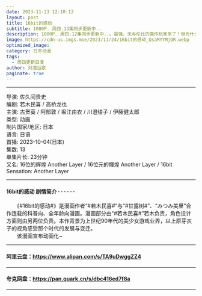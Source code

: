 ```yaml
---
date: 2023-11-23 12:10:13
layout: post
title: 16bit的感动
subtitle: 1080P. 周四.13集同步更新中..
description: 1080P. 周四.12集同步更新中..。最强、无与伦比的粪作玩家来了！但为什么要头戴鸟面赤果上身？对兴趣认真有错吗？玩什么都能够”乐在其中”才是最强的！阳务乐郎是一个超爱玩”粪作”的粪作玩家，玩家名称名为桑乐...
image: https://cdn-us.imgs.moe/2023/11/24/16bit的感动_QsaMYYMjOR.webp
optimized_image: 
category: 日本动漫
tags:
  - 周四更新日漫
author: 对酒当歌
paginate: true
---
```


---

导演: 佐久间贵史  
编剧: 若木民喜 / 高桥龙也  
主演: 古贺葵 / 阿部敦 / 堀江由衣 / 川澄绫子 / 伊藤健太郎  
类型: 动画  
制片国家/地区: 日本  
语言: 日语  
首播: 2023-10-04(日本)  
集数: 13  
单集片长: 23分钟  
又名: 16位的辉煌 Another Layer / 16位元的輝煌 Another Layer / 16bit Sensation: Another Layer  

---

#### 16bit的感动 剧情简介 · · · · · ·

　　《#16bit的感动#》是漫画作者“#若木民喜#”与“#甘露树#”、“みつみ美里”合作连载的科普向、全年龄向漫画。漫画部分由“#若木民喜#”若木负责，角色设计方面则由另两位负责。本作背景为上世纪90年代的美少女游戏业界，以上原芽衣子的视角感受那个时代的发展与变迁。  
　　该漫画宣布动画化~  

---

#### 阿里云盘：<https://www.alipan.com/s/TA9uDwggZZ4>

---

#### 夸克网盘：<https://pan.quark.cn/s/dbc416ed7f8a>

---
